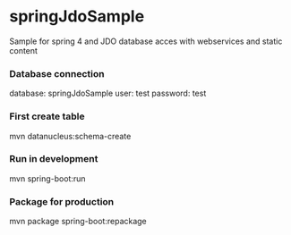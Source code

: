 # springJdoSample
Sample for spring 4 and JDO database acces with webservices and static content

### Database connection
database: springJdoSample
user: test
password: test

### First create table
mvn datanucleus:schema-create

### Run in development
mvn spring-boot:run

### Package for production
mvn package spring-boot:repackage

